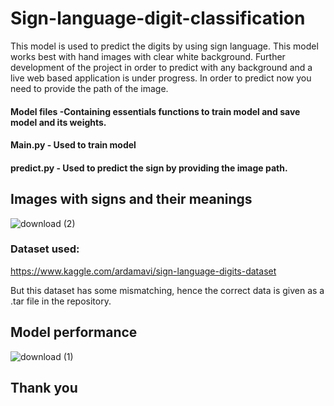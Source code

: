 # Sign-language-digit-classification

This model is used to predict the digits by using sign language. This model works best with hand images with clear white background.
Further development of the project in order to predict with any background and a live web based application is under progress.
In order to predict now you need to provide the path of the image.

#### Model files -Containing essentials functions to train model and save model and its weights.
#### Main.py - Used to train model
#### predict.py - Used to predict the sign by providing the image path.


## Images with signs and their meanings
![download (2)](https://user-images.githubusercontent.com/45355153/106637184-63e81f80-65a8-11eb-8045-d8e73325b866.png)

### Dataset used:
https://www.kaggle.com/ardamavi/sign-language-digits-dataset

But this dataset has some mismatching, hence the correct data is given as a .tar file in the repository.

## Model performance
![download (1)](https://user-images.githubusercontent.com/45355153/106637564-deb13a80-65a8-11eb-8428-c41469ac2835.png)

## Thank you

